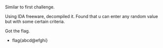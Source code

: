 Similar to first challenge.

Using IDA freeware, decompiled it.
Found that u can enter any random value but with some certain criteria.

Got the flag.

- flag{abcd@efghi}